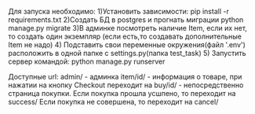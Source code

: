 Для запуска необходимо:
1)Установить зависимости:
   pip install -r requirements.txt
2)Создать БД в postgres и прогнать миграции
   python manage.py migrate
3)В админке посмотреть наличие Item, если их нет, то создать один экземпляр
(если есть,то создавать дополнительные Item не надо)
4) Подставить свои переменные окружения(файл '.env') расположить в
одной папке с settings.py(папка test_task)
5) Запустить сервер командой:
   python manage.py runserver


Доступные url:
admin/ - админка
item/id/ - информация о товаре, при нажатии на кнопку Checkout переходит 
на buy/id/ - непосредственно страница покупки. 
Если покупка прошла усшпено, то переходит на success/
Если покупка не совершена, то переходит на cancel/